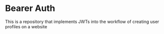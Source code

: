 # Bearer Auth

This is a repository that implements JWTs into the workflow of creating user profiles on a website
